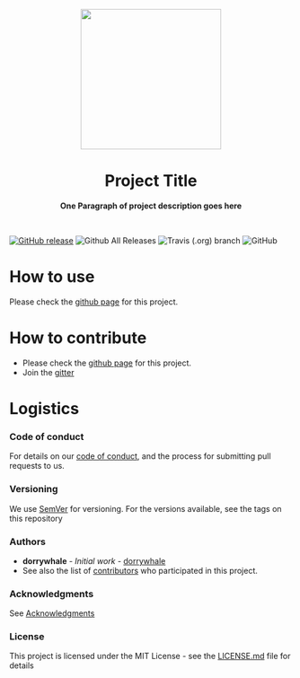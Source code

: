 <p align="center">
  <img width="250" src="LOGO">
</p>

<h1 align="center"> Project Title </h1>
<p align="center">
  <b >One Paragraph of project description goes here</b>
</p>
<br>

[![GitHub release](https://img.shields.io/github/release/hellstein/devops-docker.svg)](https://github.com/hellstein/devops-docker/releases)
![Github All Releases](https://img.shields.io/github/downloads/hellstein/devops-docker/total.svg)
![Travis (.org) branch](https://img.shields.io/travis/hellstein/devops-docker/BRANCH.svg)
![GitHub](https://img.shields.io/github/license/hellstein/devops-docker.svg)

# How to use 
Please check the [github page](https://hellstein.github.io/devops-docker) for this project.

# How to contribute
* Please check the [github page](https://hellstein.github.io/devops-docker) for this project.
* Join the [gitter](https://gitter.im/hellstein/community)

# Logistics
### Code of conduct
For details on our [code of conduct](https://github.com/hellstein/devops-docker/blob/master/.github/CODE_OF_CONDUCT.md), and the process for submitting pull requests to us.
### Versioning
We use [SemVer](http://semver.org/) for versioning. For the versions available, see the tags on this repository
### Authors
* **dorrywhale** - *Initial work* - [dorrywhale](https://github.com/dorrywhale)
* See also the list of [contributors](https://github.com/hellstein/devops-docker/graphs/contributors) who participated in this project.
### Acknowledgments
See [Acknowledgments](https://github.com/hellstein/devops-docker/blob/master/.github/ACKNOWLEDGMENTS.md)
### License
This project is licensed under the MIT License - see the [LICENSE.md](https://github.com/hellstein/devops-docker/blob/master/LICENSE.md) file for details
